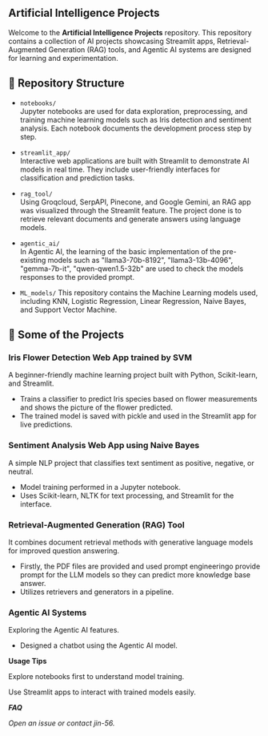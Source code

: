 ## Artificial Intelligence Projects

Welcome to the **Artificial Intelligence Projects** repository.
This repository contains a collection of AI projects showcasing Streamlit apps, Retrieval-Augmented Generation (RAG) tools, and Agentic AI systems are designed for learning and experimentation.


## 📂 Repository Structure

- `notebooks/`  
  Jupyter notebooks are used for data exploration, preprocessing, and training machine learning models such as Iris detection and sentiment analysis. Each notebook documents the development process step by step.

- `streamlit_app/`  
  Interactive web applications are built with Streamlit to demonstrate AI models in real time. They include user-friendly interfaces for classification and prediction tasks.

- `rag_tool/`  
  Using Groqcloud, SerpAPI, Pinecone, and Google Gemini, an RAG app was visualized through the Streamlit feature. The project done is to retrieve relevant documents and generate answers using language models.

- `agentic_ai/`  
  In Agentic AI, the learning of the basic implementation of the pre-existing models such as "llama3-70b-8192", "llama3-13b-4096", "gemma-7b-it", "qwen-qwen1.5-32b" are used to check the models responses to the provided prompt.
  
- `ML_models/`
  This repository contains the Machine Learning models used, including KNN, Logistic Regression, Linear Regression, Naive Bayes, and Support Vector Machine.
  

## 📝 Some of the Projects

### Iris Flower Detection Web App trained by SVM

A beginner-friendly machine learning project built with Python, Scikit-learn, and Streamlit.  
- Trains a classifier to predict Iris species based on flower measurements and shows the picture of the flower predicted.  
- The trained model is saved with pickle and used in the Streamlit app for live predictions.

### Sentiment Analysis Web App using Naive Bayes

A simple NLP project that classifies text sentiment as positive, negative, or neutral.  
- Model training performed in a Jupyter notebook.  
- Uses Scikit-learn, NLTK for text processing, and Streamlit for the interface.

### Retrieval-Augmented Generation (RAG) Tool

It combines document retrieval methods with generative language models for improved question answering.  
- Firstly, the PDF files are provided and used prompt engineeringo provide prompt for the LLM models so they can predict more knowledge base answer.  
- Utilizes retrievers and generators in a pipeline.

### Agentic AI Systems

Exploring the Agentic AI features.  
- Designed a chatbot using the Agentic AI model.


**Usage Tips**

Explore notebooks first to understand model training.

Use Streamlit apps to interact with trained models easily.

 ***FAQ***
 
 _Open an issue or contact jin-56._
  

